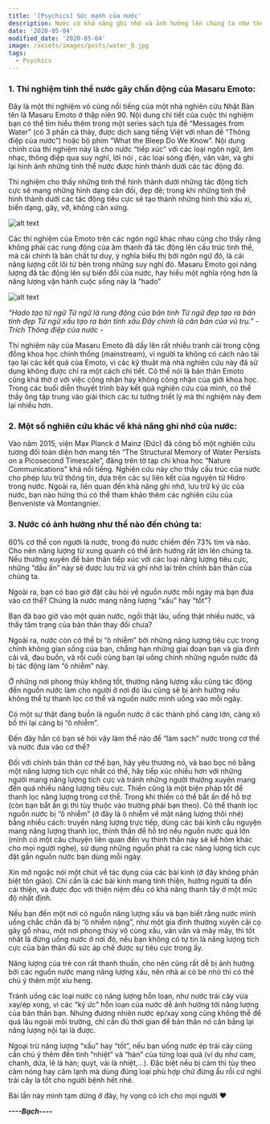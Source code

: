 ```yaml
---
title: '[Psychics] Sức mạnh của nước'
description: Nước có khả năng ghi nhớ và ảnh hưởng lên chúng ta như thế nào
date: '2020-05-04'
modified_date: '2020-05-04'
image: /assets/images/posts/water_0.jpg
tags:
  - Psychics
---
```



### 1. Thí nghiệm tinh thể nước gây chấn động của Masaru Emoto:
 

Đây là một thí nghiệm vô cùng nổi tiếng của một nhà nghiên cứu Nhật Bản tên là Masaru Emoto ở thập niên 90. Nội dung chi tiết của cuộc thí nghiệm bạn có thể tìm hiểu thêm trong một series sách tựa đề “Messages from Water” (có 3 phần cả thảy, được dịch sang tiếng Việt với nhan đề “Thông điệp của nước”) hoặc bộ phim “What the Bleep Do We Know”. Nội dung chính của thí nghiệm này là cho nước “tiếp xúc” với các loại ngôn ngữ, âm nhạc, thông điệp qua suy nghĩ, lời nói , các loại sóng điện, vân vân, và ghi lại hình ảnh những tinh thể nước được hình thành dưới các tác động đó.

 

Thí nghiệm cho thấy những tinh thể hình thành dưới những tác động tích cực sẽ mang những hình dạng cân đối, đẹp đẽ; trong khi những tinh thể hình thành dưới các tác động tiêu cực sẽ tạo thành những hình thù xấu xí, biến dạng, gãy, vỡ, không cân xứng.

 ![alt text](@@baseUrl@@/assets/images/posts/water_1.jpg 'tinh thể nước')

Các thí nghiệm của Emoto trên các ngôn ngữ khác nhau cũng cho thấy rằng không phải các rung động của âm thanh đã tác động lên cấu trúc tinh thể, mà cái chính là bản chất tư duy, ý nghĩa biểu thị bởi ngôn ngữ đó, là cái năng lượng cốt lõi từ bên trong những suy nghĩ đó. Masaru Emoto gọi năng lượng đã tác động lên sự biến đổi của nước, hay hiểu một nghĩa rộng hơn là năng lượng vận hành cuộc sống này là “hado”

  ![alt text](@@baseUrl@@/assets/images/posts/water_2.jpg 'tinh thể nước')

_“Hado tạo từ ngữ_
_Từ ngữ là rung động của bản tính_
_Từ ngữ đẹp tạo ra bản tính đẹp_
_Từ ngữ xấu tạo ra bản tính xấu_
_Đây chính là căn bản của vũ trụ.”_
_- Trích Thông điệp của nước -_

 

Thí nghiệm này của Masaru Emoto đã dấy lên rất nhiều tranh cãi trong cộng đồng khoa học chính thống (mainstream), vì người ta không có cách nào tái tạo lại các kết quả của Emoto, vì các kỹ thuật mà nhà nghiên cứu này đã sử dụng không được chỉ ra một cách chi tiết. Có thể nói là bản thân Emoto cũng khá thờ ơ với việc công nhận hay không công nhận của giới khoa học. Trong các buổi diễn thuyết trình bày kết quả nghiên cứu của mình, có thể thấy ông tập trung vào giải thích các tư tưởng triết lý mà thí nghiệm này đem lại nhiều hơn.

### 2. Một số nghiên cứu khác về khả năng ghi nhớ của nước:
 

Vào năm 2015, viện Max Planck ở Mainz (Đức) đã công bố một nghiên cứu tương đối toàn diện hơn mang tên “The Structural Memory of Water Persists on a Picosecond Timescale”, đăng trên tờ tạp chí khoa học “Nature Communications” khá nổi tiếng. Nghiên cứu này cho thấy cấu trúc của nước cho phép lưu trữ thông tin, dựa trên các sự liên kết của nguyên tử Hidro trong nước. Ngoài ra, liên quan đến khả năng ghi nhớ, lưu trữ ký ức của nước, bạn nào hứng thú có thể tham khảo thêm các nghiên cứu của Benveniste và Montangnier.

### 3. Nước có ảnh hưởng như thế nào đến chúng ta:
 

60% cơ thể con người là nước, trong đó nước chiếm đến 73% tim và não. Cho nên năng lượng từ xung quanh có thể ảnh hưởng rất lớn lên chúng ta. Nếu thường xuyên để bản thân tiếp xúc với các loại năng lượng tiêu cực, những “dấu ấn” này sẽ được lưu trữ và ghi nhớ lại trên chính bản thân của chúng ta.

 

Ngoài ra, bạn có bao giờ đặt câu hỏi về nguồn nước mỗi ngày mà bạn đưa vào cơ thể? Chúng là nước mang năng lượng “xấu” hay “tốt”?

 

Bạn đã bao giờ vào một quán nước, ngồi thật lâu, uống thật nhiều nước, và thấy tâm trạng của bản thân thay đổi chưa?

 

Ngoài ra, nước còn có thể bị “ô nhiễm” bởi những năng lượng tiêu cực trong chính không gian sống của bạn, chẳng hạn những giai đoạn bạn và gia đình cãi vã, đau buồn, và rồi cuối cùng bạn lại uống chính những nguồn nước đã bị tác động làm “ô nhiễm” này.

 

Ở những nơi phong thủy không tốt, thường năng lượng xấu cũng tác động đến nguồn nước làm cho người ở nơi đó lâu cũng sẽ bị ảnh hưởng nếu không thể tự thanh lọc cơ thể và nguồn nước mình uống vào mỗi ngày.

 

Có một sự thật đáng buồn là nguồn nước ở các thành phố càng lớn, càng xô bồ thì lại càng bị “ô nhiễm”.

 

Đến đây hẳn có bạn sẽ hỏi vậy làm thế nào để “làm sạch” nước trong cơ thể và nước đưa vào cơ thể?

 

Đối với chính bản thân cơ thể bạn, hãy yêu thương nó, và bao bọc nó bằng một năng lượng tích cực nhất có thể, hãy tiếp xúc nhiều hơn với những người mang năng lượng tích cực và tránh những người thường xuyên mang đến quá nhiều năng lượng tiêu cực. Thiền cũng là một biện pháp tốt để thanh lọc năng lượng trong cơ thể. Trong khi thiền có thể bắt ấn để hỗ trợ (còn bạn bắt ấn gì thì tùy thuộc vào trường phái bạn theo). Có thể thanh lọc nguồn nước bị “ô nhiễm” (ở đây là ô nhiễm về mặt năng lượng thôi nhé) bằng nhiều cách: truyền năng lượng trực tiếp, dùng các bài kinh cầu nguyện mang năng lượng thanh lọc, thỉnh thần để hỗ trợ nếu nguồn nước quá lớn (mình có một câu chuyện liên quan đến vụ thỉnh thần này sẽ kể hôm khác cho mọi người nghe), sử dụng những nguồn phát ra các năng lượng tích cực đặt gần nguồn nước bạn dùng mỗi ngày.

 

Xin mở ngoặc nói một chút về tác dụng của các bài kinh (ở đây không phân biệt tôn giáo). Chỉ cần là các bài kinh mang tính thiện, hướng người ta đến cái thiện, và được đọc với thiện niệm đều có khả năng thanh tẩy ở một mức độ nhất định.

 

Nếu bạn đến một nơi có nguồn năng lượng xấu và bạn biết rằng nước mình uống chắc chắn đã bị “ô nhiễm nặng”, như một gia đình thường xuyên cãi cọ gây gổ nhau, một nơi phong thủy vô cùng xấu, vân vân và mây mây, thì tốt nhất là đừng uống nước ở nơi đó, nếu bạn không có tự tin là năng lượng tích cực của bản thân đủ sức áp chế được sự tiêu cực trong ấy.

 

Năng lượng của trẻ con rất thanh thuần, cho nên cũng rất dễ bị ảnh hưởng bởi các nguồn nước mang năng lượng xấu, nên nhà ai có bé nhỏ thì có thể chú ý thêm một xíu heng.

 

Tránh uống các loại nước có năng lượng hỗn loạn, như nước trái cây vừa xay/ép xong, vì các “ký ức” hỗn loạn của nước dễ ảnh hưởng tới năng lượng của bản thân bạn. Nhưng đương nhiên nước ép/xay xong cũng không thể để quá lâu ngoài môi trường, chỉ cần đủ thời gian để bản thân nó cân bằng lại năng lượng nội tại là được.

 

Ngoại trừ năng lượng “xấu” hay “tốt”, nếu bạn uống nước ép trái cây cũng cần chú ý thêm đến tính “nhiệt” và “hàn” của từng loại quả (ví dụ như cam, chanh, dứa, lê là hàn; quýt, vải là nhiệt,…). Đặc biệt nếu bị cảm thì tùy theo cảm nóng hay cảm lạnh mà dùng đúng loại phù hợp chứ đừng ẩu rồi cứ nghĩ trái cây là tốt cho người bệnh hết nhé.


 

Bài lần này mình tạm dừng ở đây, hy vọng có ích cho mọi người ♥
 

_**----Bạch----**_